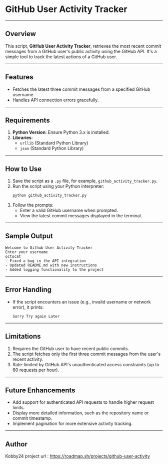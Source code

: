 
# GitHub User Activity Tracker

---

## Overview
This script, **GitHub User Activity Tracker**, retrieves the most recent commit messages from a GitHub user's public activity using the GitHub API. It's a simple tool to track the latest actions of a GitHub user.

---

## Features
- Fetches the latest three commit messages from a specified GitHub username.
- Handles API connection errors gracefully.

---

## Requirements
1. **Python Version**: Ensure Python 3.x is installed.
2. **Libraries**:
   - `urllib` (Standard Python Library)
   - `json` (Standard Python Library)

---

## How to Use
1. Save the script as a `.py` file, for example, `github_activity_tracker.py`.
2. Run the script using your Python interpreter:
   ```bash
   python github_activity_tracker.py
   ```
3. Follow the prompts:
   - Enter a valid GitHub username when prompted.
   - View the latest commit messages displayed in the terminal.

---

## Sample Output
```plaintext
Welcome to Github User Activity Tracker
Enter your username
octocat
- Fixed a bug in the API integration
- Updated README.md with new instructions
- Added logging functionality to the project
```

---

## Error Handling
- If the script encounters an issue (e.g., invalid username or network error), it prints:
  ```
  Sorry Try again Later
  ```

---

## Limitations
1. Requires the GitHub user to have recent public commits.
2. The script fetches only the first three commit messages from the user's recent activity.
3. Rate-limited by GitHub API's unauthenticated access constraints (up to 60 requests per hour).

---

## Future Enhancements
- Add support for authenticated API requests to handle higher request limits.
- Display more detailed information, such as the repository name or commit timestamp.
- Implement pagination for more extensive activity tracking.

---

## Author
Kobby24
project url : https://roadmap.sh/projects/github-user-activity
